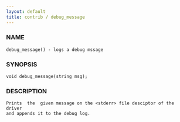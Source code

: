 ```yaml
---
layout: default
title: contrib / debug_message
---
```


### NAME

    debug_message() - logs a debug mssage

### SYNOPSIS

    void debug_message(string msg);

### DESCRIPTION

    Prints  the  given message on the <stderr> file desciptor of the driver
    and appends it to the debug log.
